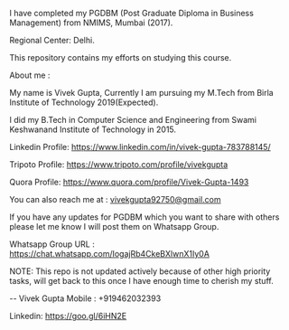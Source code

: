 I have completed my PGDBM (Post Graduate Diploma in Business Management) from NMIMS, Mumbai (2017).

Regional Center: Delhi.

This repository contains my efforts on studying this course.

About me :

My name is Vivek Gupta, Currently I am pursuing my M.Tech from Birla Institute of Technology 2019(Expected).

I did my B.Tech in Computer Science and Engineering from Swami Keshwanand Institute of Technology in 2015.

Linkedin Profile: https://www.linkedin.com/in/vivek-gupta-783788145/

Tripoto Profile: https://www.tripoto.com/profile/vivekgupta

Quora Profile: https://www.quora.com/profile/Vivek-Gupta-1493

You can also reach me at : vivekgupta92750@gmail.com

If you have any updates for PGDBM which you want to share with others please let me know I will post them on Whatsapp Group.

Whatsapp Group URL : https://chat.whatsapp.com/IogajRb4CkeBXlwnX1Iy0A

NOTE: This repo is not updated actively because of other high priority tasks, will get back to this once I have enough time to cherish my stuff.

-- Vivek Gupta Mobile : +919462032393

Linkedin: https://goo.gl/6iHN2E
